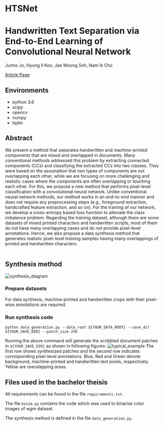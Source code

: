 # HTSNet

# Handwritten Text Separation via End-to-End Learning of Convolutional Neural Network

Junho Jo, Hyung Il Koo, Jae Woong Soh, Nam Ik Cho

[Article Page](https://link.springer.com/article/10.1007/s11042-020-09624-9)

## Environments
- python 3.6
- scipy
- opencv
- numpy
- tqdm


## Abstract

We present a method that separates handwritten and machine-printed components that are mixed and overlapped in documents. Many conventional methods addressed this problem by extracting connected components (CCs) and classifying the extracted CCs into two classes. They were based on the assumption that two types of components are not overlapping
each other, while we are focusing on more challenging and realistic cases where the components are often overlapping or touching each other. For this, we propose a new method that performs pixel-level classification with a convolutional neural network. Unlike conventional neural network methods, our method works in an end-to-end manner and does not require any preprocessing steps (e.g., foreground extraction, handcrafted feature extraction, and so on). For the training of our network, we develop a cross-entropy based loss function to alleviate the class imbalance problem. Regarding the training dataset, although there are some datasets of mixed printed characters and handwritten scripts, most of them do not have many overlapping cases and do not provide pixel-level annotations. Hence, we also propose a data synthesis method that generates realistic pixel-level training samples having many overlappings of printed and handwritten characters.
<br><br>

## Synthesis method

![synthesis_diagram](https://user-images.githubusercontent.com/38808157/90842003-20527e00-e399-11ea-8251-b6b131af7e60.png)



### Prepare datasets

For data synthesis, machine-printed and handwritten crops with their pixel-wise annotations are required.

### Run synthesis code

```
python data_generation.py --data_root ${YOUR_DATA_ROOT} --save_dir ${YOUR_SAVE_DIR} --patch_size 256
```
Running the above command will generate the scribbled document patches in ```${YOUR_SAVE_DIR}``` as shown in following figures:
![typical_example](https://user-images.githubusercontent.com/38808157/91790749-7b635b00-ec4c-11ea-91ec-f442ca9cec34.png)
The first row shows synthesized patches and the second row indicates corresponding pixel-level annotations. Blue, Red and Green denote background, machine-printed and handwritten text pixels, respectively. Yellow are overalapping areas.

## Files used in the bachelor theisis

All requirements can be found in the file `requirements.txt`.

The file `binim.py` contains the code which was used to binarize color images of _wgm_ dataset.

The synthesis method is defined in the file `data_generation.py`. 
